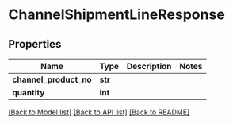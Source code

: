 # ChannelShipmentLineResponse

## Properties
Name | Type | Description | Notes
------------ | ------------- | ------------- | -------------
**channel_product_no** | **str** |  | 
**quantity** | **int** |  | 

[[Back to Model list]](../README.md#documentation-for-models) [[Back to API list]](../README.md#documentation-for-api-endpoints) [[Back to README]](../README.md)


